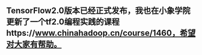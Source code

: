 


## TensorFlow2.0版本已经正式发布，我也在小象学院更新了一个tf2.0编程实践的课程https://www.chinahadoop.cn/course/1460，希望对大家有帮助。
